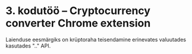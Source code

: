 # 3. kodutöö – Cryptocurrency converter Chrome extension

Laienduse eesmärgiks on krüptoraha teisendamine erinevates valuutades kasutades ".." API. 


